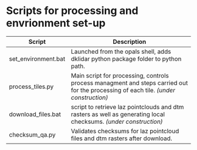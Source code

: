 # Scripts for processing and envrionment set-up

Script | Description 
--- | ---
set_environment.bat | Launched from the opals shell, adds dklidar python package folder to python path.
process_tiles.py | Main script for processing, controls process managment and steps carried out for the processing of each tile. *(under construction)*
download_files.bat | script to retrieve laz pointclouds and dtm rasters as well as generating local checksums. *(under construction)*
checksum_qa.py | Validates checksums for laz pointcloud files and dtm rasters after download.

